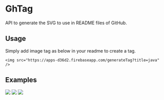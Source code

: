 # GhTag
API to generate the SVG to use in README files of GitHub.

## Usage
Simply add image tag as below in your readme to create a tag.

```
<img src="https://apps-d36d2.firebaseapp.com/generateTag?title=java" />
```
 
 ## Examples

<img src="https://apps-d36d2.firebaseapp.com/generateTag?title=Java" /> <img src="https://apps-d36d2.firebaseapp.com/generateTag?title=Spring" /> <img src="https://apps-d36d2.firebaseapp.com/generateTag?title=GitHub" />